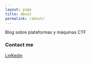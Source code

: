```yaml
---
layout: page
title: About
permalink: /about/
---
```


Blog sobre plataformas y máquinas CTF

### Contact me

[LinKedin](https://www.linkedin.com/in/rodrigo-o-29b914241/)
